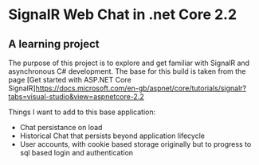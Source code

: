 ﻿# SignalR Web Chat in .net Core 2.2
## A learning project

The purpose of this project is to explore and get familiar with SignalR and asynchronous C# development.
The base for this build is taken from the page [Get started with ASP.NET Core SignalR]https://docs.microsoft.com/en-gb/aspnet/core/tutorials/signalr?tabs=visual-studio&view=aspnetcore-2.2

Things I want to add to this base application:
* Chat persistance on load
* Historical Chat that persists beyond application lifecycle
* User accounts, with cookie based storage originally but to progress to sql based login and authentication
